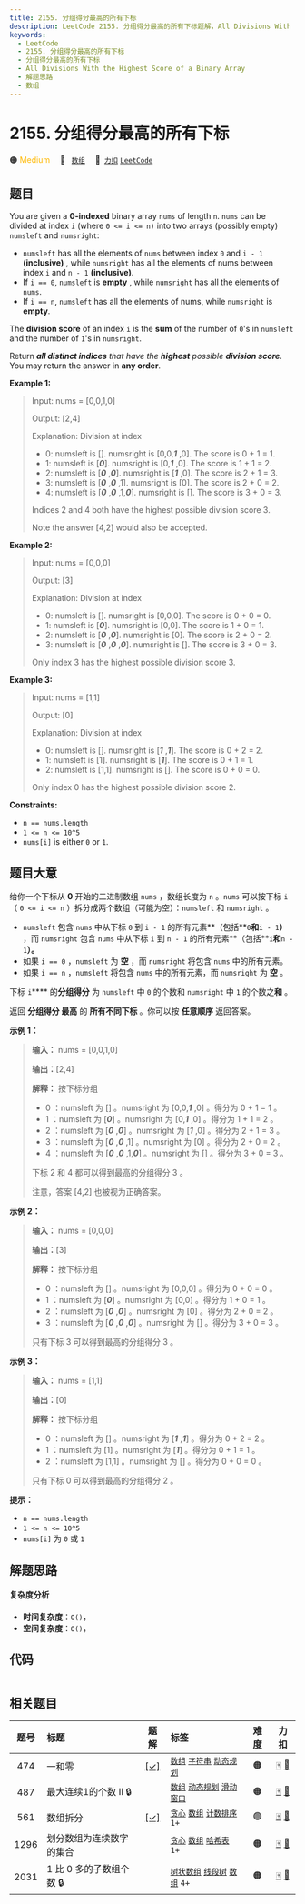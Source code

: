```yaml
---
title: 2155. 分组得分最高的所有下标
description: LeetCode 2155. 分组得分最高的所有下标题解，All Divisions With the Highest Score of a Binary Array，包含解题思路、复杂度分析以及完整的 JavaScript 代码实现。
keywords:
  - LeetCode
  - 2155. 分组得分最高的所有下标
  - 分组得分最高的所有下标
  - All Divisions With the Highest Score of a Binary Array
  - 解题思路
  - 数组
---
```


# 2155. 分组得分最高的所有下标

🟠 <font color=#ffb800>Medium</font>&emsp; 🔖&ensp; [`数组`](/tag/array.md)&emsp; 🔗&ensp;[`力扣`](https://leetcode.cn/problems/all-divisions-with-the-highest-score-of-a-binary-array) [`LeetCode`](https://leetcode.com/problems/all-divisions-with-the-highest-score-of-a-binary-array)

## 题目

You are given a **0-indexed** binary array `nums` of length `n`. `nums` can be
divided at index `i` (where `0 <= i <= n)` into two arrays (possibly empty)
`numsleft` and `numsright`:

  * `numsleft` has all the elements of `nums` between index `0` and `i - 1` **(inclusive)** , while `numsright` has all the elements of nums between index `i` and `n - 1` **(inclusive)**.
  * If `i == 0`, `numsleft` is **empty** , while `numsright` has all the elements of `nums`.
  * If `i == n`, `numsleft` has all the elements of nums, while `numsright` is **empty**.

The **division score** of an index `i` is the **sum** of the number of `0`'s
in `numsleft` and the number of `1`'s in `numsright`.

Return _**all distinct indices** that have the **highest** possible **division
score**_. You may return the answer in **any order**.



**Example 1:**

> Input: nums = [0,0,1,0]
> 
> Output: [2,4]
> 
> Explanation: Division at index
> - 0: numsleft is []. numsright is [0,0,_**1**_ ,0]. The score is 0 + 1 = 1.
> - 1: numsleft is [_**0**_]. numsright is [0,_**1**_ ,0]. The score is 1 + 1 = 2.
> - 2: numsleft is [_**0**_ ,_**0**_]. numsright is [_**1**_ ,0]. The score is 2 + 1 = 3.
> - 3: numsleft is [_**0**_ ,_**0**_ ,1]. numsright is [0]. The score is 2 + 0 = 2.
> - 4: numsleft is [_**0**_ ,_**0**_ ,1,_**0**_]. numsright is []. The score is 3 + 0 = 3.
> 
> Indices 2 and 4 both have the highest possible division score 3.
> 
> Note the answer [4,2] would also be accepted.

**Example 2:**

> Input: nums = [0,0,0]
> 
> Output: [3]
> 
> Explanation: Division at index
> - 0: numsleft is []. numsright is [0,0,0]. The score is 0 + 0 = 0.
> - 1: numsleft is [_**0**_]. numsright is [0,0]. The score is 1 + 0 = 1.
> - 2: numsleft is [_**0**_ ,_**0**_]. numsright is [0]. The score is 2 + 0 = 2.
> - 3: numsleft is [_**0**_ ,_**0**_ ,_**0**_]. numsright is []. The score is 3 + 0 = 3.
> 
> Only index 3 has the highest possible division score 3.

**Example 3:**

> Input: nums = [1,1]
> 
> Output: [0]
> 
> Explanation: Division at index
> - 0: numsleft is []. numsright is [_**1**_ ,_**1**_]. The score is 0 + 2 = 2.
> - 1: numsleft is [1]. numsright is [_**1**_]. The score is 0 + 1 = 1.
> - 2: numsleft is [1,1]. numsright is []. The score is 0 + 0 = 0.
> 
> Only index 0 has the highest possible division score 2.

**Constraints:**

  * `n == nums.length`
  * `1 <= n <= 10^5`
  * `nums[i]` is either `0` or `1`.


## 题目大意

给你一个下标从 **0** 开始的二进制数组 `nums` ，数组长度为 `n` 。`nums` 可以按下标 `i`（ `0 <= i <= n`
）拆分成两个数组（可能为空）：`numsleft` 和 `numsright` 。

  * `numsleft` 包含 `nums` 中从下标 `0` 到 `i - 1` 的所有元素**（包括**`0`**和**`i - 1`**）** ，而 `numsright` 包含 `nums` 中从下标 `i` 到 `n - 1` 的所有元素**（包括**`i`**和**`n - 1`**）。**
  * 如果 `i == 0` ，`numsleft` 为 **空** ，而 `numsright` 将包含 `nums` 中的所有元素。
  * 如果 `i == n` ，`numsleft` 将包含 `nums` 中的所有元素，而 `numsright` 为 **空** 。

下标 `i`**** 的**分组得分** 为 `numsleft` 中 `0` 的个数和 `numsright` 中 `1` 的个数之**和** 。

返回 **分组得分 最高** 的 **所有不同下标** 。你可以按 **任意顺序** 返回答案。



**示例 1：**

> 
> 
> 
> 
> 
> **输入：** nums = [0,0,1,0]
> 
> **输出：**[2,4]
> 
> **解释：** 按下标分组
> - 0 ：numsleft 为 [] 。numsright 为 [0,0,_**1**_ ,0] 。得分为 0 + 1 = 1 。
> - 1 ：numsleft 为 [_**0**_] 。numsright 为 [0,_**1**_ ,0] 。得分为 1 + 1 = 2 。
> - 2 ：numsleft 为 [_**0**_ ,_**0**_] 。numsright 为 [_**1**_ ,0] 。得分为 2 + 1 = 3 。
> - 3 ：numsleft 为 [_**0**_ ,_**0**_ ,1] 。numsright 为 [0] 。得分为 2 + 0 = 2 。
> - 4 ：numsleft 为 [_**0**_ ,_**0**_ ,1,_**0**_] 。numsright 为 [] 。得分为 3 + 0 = 3 。
> 
> 下标 2 和 4 都可以得到最高的分组得分 3 。
> 
> 注意，答案 [4,2] 也被视为正确答案。

**示例 2：**

> 
> 
> 
> 
> 
> **输入：** nums = [0,0,0]
> 
> **输出：**[3]
> 
> **解释：** 按下标分组
> - 0 ：numsleft 为 [] 。numsright 为 [0,0,0] 。得分为 0 + 0 = 0 。
> - 1 ：numsleft 为 [_**0**_] 。numsright 为 [0,0] 。得分为 1 + 0 = 1 。
> - 2 ：numsleft 为 [_**0**_ ,_**0**_] 。numsright 为 [0] 。得分为 2 + 0 = 2 。
> - 3 ：numsleft 为 [_**0**_ ,_**0**_ ,_**0**_] 。numsright 为 [] 。得分为 3 + 0 = 3 。
> 
> 只有下标 3 可以得到最高的分组得分 3 。
> 
> 

**示例 3：**

> 
> 
> 
> 
> 
> **输入：** nums = [1,1]
> 
> **输出：**[0]
> 
> **解释：** 按下标分组
> - 0 ：numsleft 为 [] 。numsright 为 [_**1**_ ,_**1**_] 。得分为 0 + 2 = 2 。
> - 1 ：numsleft 为 [1] 。numsright 为 [_**1**_] 。得分为 0 + 1 = 1 。
> - 2 ：numsleft 为 [1,1] 。numsright 为 [] 。得分为 0 + 0 = 0 。
> 
> 只有下标 0 可以得到最高的分组得分 2 。
> 
> 



**提示：**

  * `n == nums.length`
  * `1 <= n <= 10^5`
  * `nums[i]` 为 `0` 或 `1`


## 解题思路

#### 复杂度分析

- **时间复杂度**：`O()`，
- **空间复杂度**：`O()`，

## 代码

```javascript

```

## 相关题目

<!-- prettier-ignore -->
| 题号 | 标题 | 题解 | 标签 | 难度 | 力扣 |
| :------: | :------ | :------: | :------ | :------: | :------: |
| 474 | 一和零 | [[✓]](/problem/0474.md) |  [`数组`](/tag/array.md) [`字符串`](/tag/string.md) [`动态规划`](/tag/dynamic-programming.md) | 🟠 | [🀄️](https://leetcode.cn/problems/ones-and-zeroes) [🔗](https://leetcode.com/problems/ones-and-zeroes) |
| 487 | 最大连续1的个数 II 🔒 |  |  [`数组`](/tag/array.md) [`动态规划`](/tag/dynamic-programming.md) [`滑动窗口`](/tag/sliding-window.md) | 🟠 | [🀄️](https://leetcode.cn/problems/max-consecutive-ones-ii) [🔗](https://leetcode.com/problems/max-consecutive-ones-ii) |
| 561 | 数组拆分 | [[✓]](/problem/0561.md) |  [`贪心`](/tag/greedy.md) [`数组`](/tag/array.md) [`计数排序`](/tag/counting-sort.md) `1+` | 🟢 | [🀄️](https://leetcode.cn/problems/array-partition) [🔗](https://leetcode.com/problems/array-partition) |
| 1296 | 划分数组为连续数字的集合 |  |  [`贪心`](/tag/greedy.md) [`数组`](/tag/array.md) [`哈希表`](/tag/hash-table.md) `1+` | 🟠 | [🀄️](https://leetcode.cn/problems/divide-array-in-sets-of-k-consecutive-numbers) [🔗](https://leetcode.com/problems/divide-array-in-sets-of-k-consecutive-numbers) |
| 2031 | 1 比 0 多的子数组个数 🔒 |  |  [`树状数组`](/tag/binary-indexed-tree.md) [`线段树`](/tag/segment-tree.md) [`数组`](/tag/array.md) `4+` | 🟠 | [🀄️](https://leetcode.cn/problems/count-subarrays-with-more-ones-than-zeros) [🔗](https://leetcode.com/problems/count-subarrays-with-more-ones-than-zeros) |